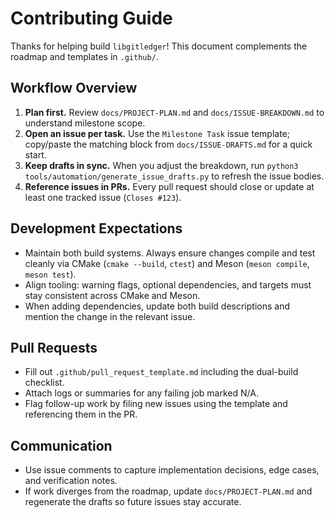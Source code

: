 # Contributing Guide

Thanks for helping build `libgitledger`! This document complements the roadmap and templates in `.github/`.

## Workflow Overview

1. **Plan first.** Review `docs/PROJECT-PLAN.md` and `docs/ISSUE-BREAKDOWN.md` to understand milestone scope.
2. **Open an issue per task.** Use the `Milestone Task` issue template; copy/paste the matching block from `docs/ISSUE-DRAFTS.md` for a quick start.
3. **Keep drafts in sync.** When you adjust the breakdown, run `python3 tools/automation/generate_issue_drafts.py` to refresh the issue bodies.
4. **Reference issues in PRs.** Every pull request should close or update at least one tracked issue (`Closes #123`).

## Development Expectations

- Maintain both build systems. Always ensure changes compile and test cleanly via CMake (`cmake --build`, `ctest`) and Meson (`meson compile`, `meson test`).
- Align tooling: warning flags, optional dependencies, and targets must stay consistent across CMake and Meson.
- When adding dependencies, update both build descriptions and mention the change in the relevant issue.

## Pull Requests

- Fill out `.github/pull_request_template.md` including the dual-build checklist.
- Attach logs or summaries for any failing job marked N/A.
- Flag follow-up work by filing new issues using the template and referencing them in the PR.

## Communication

- Use issue comments to capture implementation decisions, edge cases, and verification notes.
- If work diverges from the roadmap, update `docs/PROJECT-PLAN.md` and regenerate the drafts so future issues stay accurate.
